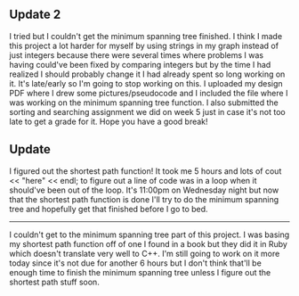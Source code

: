 Update 2
--
I tried but I couldn't get the minimum spanning tree finished. I think I made this project a lot harder for myself by using strings in my graph instead of just integers because there were several times where problems I was having could've been fixed by comparing integers but by the time I had realized I should probably change it I had already spent so long working on it. It's late/early so I'm going to stop working on this. I uploaded my design PDF where I drew some pictures/pseudocode and I included the file where I was working on the minimum spanning tree function. I also submitted the sorting and searching assignment we did on week 5 just in case it's not too late to get a grade for it. Hope you have a good break! 

Update
--
I figured out the shortest path function! It took me 5 hours and lots of cout << "here" << endl; to figure out a line of code was in a loop when it should've been out of the loop. It's 11:00pm on Wednesday night but now that the shortest path function is done I'll try to do the minimum spanning tree and hopefully get that finished before I go to bed.
_________________________________________________________________________________________________________________________________________________________________________
I couldn't get to the minimum spanning tree part of this project. I was basing my shortest path function off of one I found in a book but they did it in Ruby which doesn't translate very well to C++. I'm still going to work on it more today since it's not due for another 6 hours but I don't think that'll be enough time to finish the minimum spanning tree unless I figure out the shortest path stuff soon.
